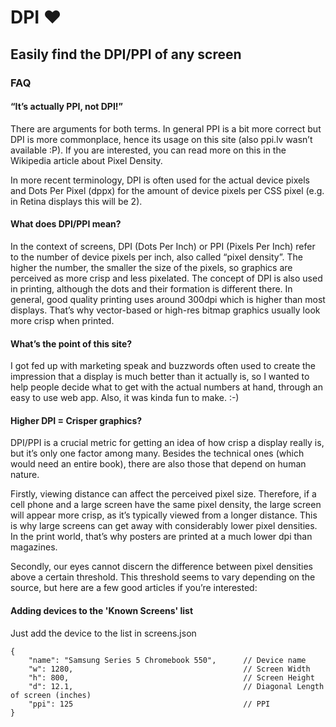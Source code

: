 DPI ♥ 
=====

Easily find the DPI/PPI of any screen
-------------------------------------

### FAQ

#### “It’s actually PPI, not DPI!”

There are arguments for both terms. In general PPI is a bit more correct but DPI is more commonplace, hence its usage on this site (also ppi.lv wasn’t available :P). If you are interested, you can read more on this in the Wikipedia article about Pixel Density.

In more recent terminology, DPI is often used for the actual device pixels and Dots Per Pixel (dppx) for the amount of device pixels per CSS pixel (e.g. in Retina displays this will be 2).

#### What does DPI/PPI mean?

In the context of screens, DPI (Dots Per Inch) or PPI (Pixels Per Inch) refer to the number of device pixels per inch, also called “pixel density”. The higher the number, the smaller the size of the pixels, so graphics are perceived as more crisp and less pixelated. The concept of DPI is also used in printing, although the dots and their formation is different there. In general, good quality printing uses around 300dpi which is higher than most displays. That’s why vector-based or high-res bitmap graphics usually look more crisp when printed.

#### What’s the point of this site?

I got fed up with marketing speak and buzzwords often used to create the impression that a display is much better than it actually is, so I wanted to help people decide what to get with the actual numbers at hand, through an easy to use web app. Also, it was kinda fun to make. :-)

#### Higher DPI = Crisper graphics?

DPI/PPI is a crucial metric for getting an idea of how crisp a display really is, but it’s only one factor among many. Besides the technical ones (which would need an entire book), there are also those that depend on human nature.

Firstly, viewing distance can affect the perceived pixel size. Therefore, if a cell phone and a large screen have the same pixel density, the large screen will appear more crisp, as it’s typically viewed from a longer distance. This is why large screens can get away with considerably lower pixel densities. In the print world, that’s why posters are printed at a much lower dpi than magazines.

Secondly, our eyes cannot discern the difference between pixel densities above a certain threshold. This threshold seems to vary depending on the source, but here are a few good articles if you’re interested:

#### Adding devices to the 'Known Screens' list

Just add the device to the list in screens.json

	{
		"name": "Samsung Series 5 Chromebook 550",		// Device name
		"w": 1280,										// Screen Width
	    "h": 800,										// Screen Height
	    "d": 12.1,										// Diagonal Length of screen (inches)
	    "ppi": 125 										// PPI
  	} 	 
